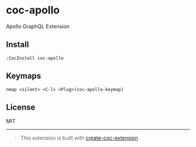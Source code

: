 # coc-apollo

Apollo GraphQL Extension

## Install

`:CocInstall coc-apollo`

## Keymaps

`nmap <silent> <C-l> <Plug>(coc-apollo-keymap)`

## License

MIT

---

> This extension is built with [create-coc-extension](https://github.com/fannheyward/create-coc-extension)
